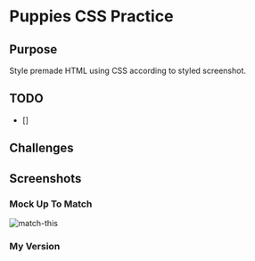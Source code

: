 # Puppies CSS Practice

## Purpose
Style premade HTML using CSS according to styled screenshot.

## TODO
- []

## Challenges

## Screenshots

### Mock Up To Match
![match-this](https://user-images.githubusercontent.com/30088565/31568882-863a0a78-b03c-11e7-93b1-66a826d48bee.png)

### My Version
